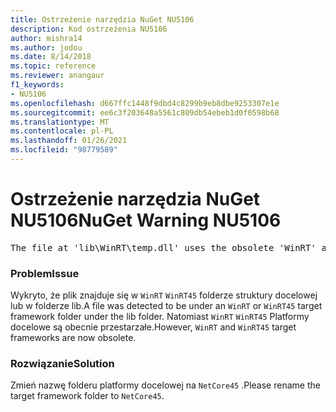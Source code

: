 ```yaml
---
title: Ostrzeżenie narzędzia NuGet NU5106
description: Kod ostrzeżenia NU5106
author: mishra14
ms.author: jodou
ms.date: 8/14/2018
ms.topic: reference
ms.reviewer: anangaur
f1_keywords:
- NU5106
ms.openlocfilehash: d667ffc1448f9dbd4c8299b9eb8dbe9253307e1e
ms.sourcegitcommit: ee6c3f203648a5561c809db54ebeb1d0f0598b68
ms.translationtype: MT
ms.contentlocale: pl-PL
ms.lasthandoff: 01/26/2021
ms.locfileid: "98779589"
---
```

# <a name="nuget-warning-nu5106"></a><span data-ttu-id="c4624-103">Ostrzeżenie narzędzia NuGet NU5106</span><span class="sxs-lookup"><span data-stu-id="c4624-103">NuGet Warning NU5106</span></span>
<pre>The file at 'lib\WinRT\temp.dll' uses the obsolete 'WinRT' as the framework folder. Replace 'WinRT' or 'WinRT45' with 'NetCore45'.</pre>

### <a name="issue"></a><span data-ttu-id="c4624-104">Problem</span><span class="sxs-lookup"><span data-stu-id="c4624-104">Issue</span></span>

<span data-ttu-id="c4624-105">Wykryto, że plik znajduje się w `WinRT` `WinRT45` folderze struktury docelowej lub w folderze lib.</span><span class="sxs-lookup"><span data-stu-id="c4624-105">A file was detected to be under an `WinRT` or `WinRT45` target framework folder under the lib folder.</span></span> <span data-ttu-id="c4624-106">Natomiast `WinRT` `WinRT45` Platformy docelowe są obecnie przestarzałe.</span><span class="sxs-lookup"><span data-stu-id="c4624-106">However, `WinRT` and `WinRT45` target frameworks are now obsolete.</span></span>


### <a name="solution"></a><span data-ttu-id="c4624-107">Rozwiązanie</span><span class="sxs-lookup"><span data-stu-id="c4624-107">Solution</span></span>

<span data-ttu-id="c4624-108">Zmień nazwę folderu platformy docelowej na `NetCore45` .</span><span class="sxs-lookup"><span data-stu-id="c4624-108">Please rename the target framework folder to `NetCore45`.</span></span>

